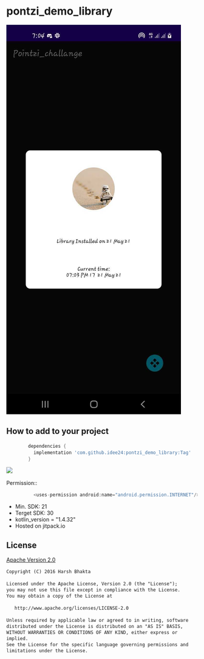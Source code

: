 # pontzi_demo_library

![alt text](https://github.com/idee24/pontzi_demo_library/blob/master/screenshot.jpg?raw=true)

How to add to your project
--------------

  ````groovy
          dependencies {
            implementation 'com.github.idee24:pontzi_demo_library:Tag'
          }
   ````
   [![](https://jitpack.io/v/idee24/pontzi_demo_library.svg)](https://jitpack.io/#idee24/pontzi_demo_library)
   
   
   Permission::
````groovy
          <uses-permission android:name="android.permission.INTERNET"/>
   ````

  * Min. SDK: 21
  * Terget SDK: 30
  * kotlin_version = "1.4.32"
  * Hosted on jitpack.io



## License

[Apache Version 2.0](http://www.apache.org/licenses/LICENSE-2.0.html)

    Copyright (C) 2016 Harsh Bhakta

    Licensed under the Apache License, Version 2.0 (the "License");
    you may not use this file except in compliance with the License.
    You may obtain a copy of the License at

       http://www.apache.org/licenses/LICENSE-2.0

    Unless required by applicable law or agreed to in writing, software
    distributed under the License is distributed on an "AS IS" BASIS,
    WITHOUT WARRANTIES OR CONDITIONS OF ANY KIND, either express or implied.
    See the License for the specific language governing permissions and
    limitations under the License.
